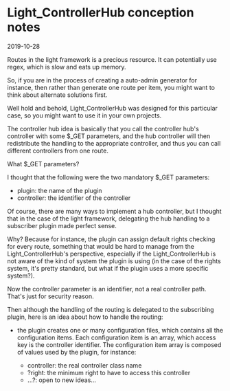 Light_ControllerHub conception notes
======================
2019-10-28




Routes in the light framework is a precious resource.
It can potentially use regex, which is slow and eats up memory.

So, if you are in the process of creating a auto-admin generator for instance,
then rather than generate one route per item, you might want to think about alternate solutions first.


Well hold and behold, Light_ControllerHub was designed for this particular case, so you might
want to use it in your own projects.


The controller hub idea is basically that you call the controller hub's controller with some
$_GET parameters, and the hub controller will then redistribute the handling to the appropriate controller, 
and thus you can call different controllers from one route.


What $_GET parameters?

I thought that the following were the two mandatory $_GET parameters:

- plugin: the name of the plugin
- controller: the identifier of the controller


Of course, there are many ways to implement a hub controller, but I thought that in the 
case of the light framework, delegating the hub handling to a subscriber plugin made perfect sense.


Why?
Because for instance, the plugin can assign default rights checking for every route, something
that would be hard to manage from the Light_ControllerHub's perspective, especially if the 
Light_ControllerHub is not aware of the kind of system the plugin is using (in the case
of the rights system, it's pretty standard, but what if the plugin uses a more specific system?).


Now the controller parameter is an identifier, not a real controller path.
That's just for security reason.


Then although the handling of the routing is delegated to the subscribing plugin, here is an
idea about how to handle the routing:

- the plugin creates one or many configuration files, which contains all the configuration items.
    Each configuration item is an array, which access key is the controller identifier.
    The configuration item array is composed of values used by the plugin, for instance:
    
    - controller: the real controller class name
    - ?right: the minimum right to have to access this controller
    - ...?: open to new ideas...
    
  






